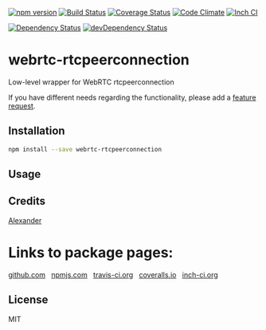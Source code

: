 [![npm version](https://badge.fury.io/js/webrtc-rtcpeerconnection.svg)](http://badge.fury.io/js/webrtc-rtcpeerconnection)
[![Build Status](https://travis-ci.org/alykoshin/webrtc-rtcpeerconnection.svg)](https://travis-ci.org/alykoshin/webrtc-rtcpeerconnection)
[![Coverage Status](http://coveralls.io/repos/alykoshin/webrtc-rtcpeerconnection/badge.svg?branch=master&service=github)](http://coveralls.io/github/alykoshin/webrtc-rtcpeerconnection?branch=master)
[![Code Climate](https://codeclimate.com/github/alykoshin/webrtc-rtcpeerconnection/badges/gpa.svg)](https://codeclimate.com/github/alykoshin/webrtc-rtcpeerconnection)
[![Inch CI](http://inch-ci.org/github/alykoshin/webrtc-rtcpeerconnection.svg?branch=master)](http://inch-ci.org/github/alykoshin/webrtc-rtcpeerconnection)

[![Dependency Status](https://david-dm.org/alykoshin/webrtc-rtcpeerconnection/status.svg)](https://david-dm.org/alykoshin/webrtc-rtcpeerconnection#info=dependencies)
[![devDependency Status](https://david-dm.org/alykoshin/webrtc-rtcpeerconnection/dev-status.svg)](https://david-dm.org/alykoshin/webrtc-rtcpeerconnection#info=devDependencies)


# webrtc-rtcpeerconnection

Low-level wrapper for WebRTC rtcpeerconnection


If you have different needs regarding the functionality, please add a [feature request](https://github.com/alykoshin/webrtc-rtcpeerconnection/issues).


## Installation

```sh
npm install --save webrtc-rtcpeerconnection
```

## Usage


## Credits
[Alexander](https://github.com/alykoshin/)


# Links to package pages:

[github.com](https://github.com/alykoshin/webrtc-rtcpeerconnection) &nbsp; [npmjs.com](https://www.npmjs.com/package/webrtc-rtcpeerconnection) &nbsp; [travis-ci.org](https://travis-ci.org/alykoshin/webrtc-rtcpeerconnection) &nbsp; [coveralls.io](https://coveralls.io/github/alykoshin/webrtc-rtcpeerconnection) &nbsp; [inch-ci.org](http://inch-ci.org/github/alykoshin/webrtc-rtcpeerconnection)


## License

MIT
